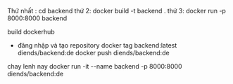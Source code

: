 Thứ nhất : cd backend
thứ 2: docker build -t backend .
thứ 3: docker run -p 8000:8000 backend    


build dockerhub
- đăng nhập và tạo repository 
docker tag backend:latest diends/backend:de
docker push diends/backend:de

chay lenh nay
docker run -it --name backend  -p 8000:8000 diends/backend:de